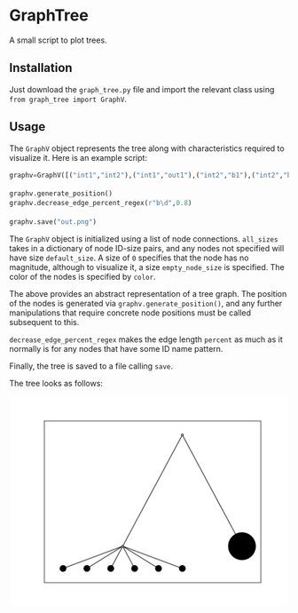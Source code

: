 # GraphTree

A small script to plot trees.

## Installation

Just download the `graph_tree.py` file and import the relevant class using `from graph_tree import GraphV`.

## Usage

The `GraphV` object represents the tree along with characteristics required to visualize it. Here is an example script:

```python
graphv=GraphV([("int1","int2"),("int1","out1"),("int2","b1"),("int2","b2"),("int2","b3"),("int2","b4"),("int2","b5"),("int2","b6")],all_sizes={"b1":100,"b2":100,"b3":100,"b4":100,"b5":100,"b6":100,"out1":2000},default_size=0,empty_node_size=10,color="black")

graphv.generate_position()
graphv.decrease_edge_percent_regex(r"b\d",0.8)

graphv.save("out.png")
```

The `GraphV` object is initialized using a list of node connections. `all_sizes` takes in a dictionary of node ID-size pairs, and any nodes not specified will have size `default_size`. A size of `0` specifies that the node has no magnitude, although to visualize it, a size `empty_node_size` is specified. The color of the nodes is specified by `color`.

The above provides an abstract representation of a tree graph. The position of the nodes is generated via `graphv.generate_position()`, and any further manipulations that require concrete node positions must be called subsequent to this.

`decrease_edge_percent_regex` makes the edge length `percent` as much as it normally is for any nodes that have some ID name pattern.

Finally, the tree is saved to a file calling `save`.

The tree looks as follows:

![out.png](assets/out.png)
